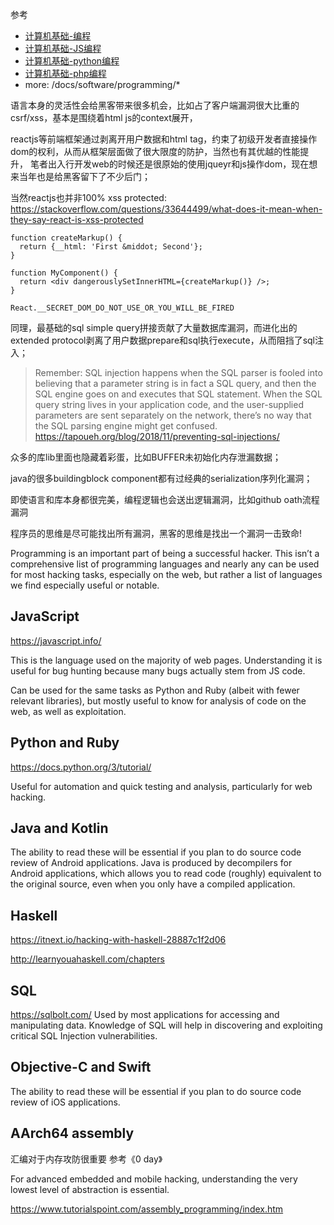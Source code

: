 
参考
+ [计算机基础-编程](/docs/software/programming/programming.md)
+ [计算机基础-JS编程](/docs/software/programming/nodejs&reactjs.md)
+ [计算机基础-python编程](/docs/software/programming/python.md)
+ [计算机基础-php编程](/docs/software/programming/php.md)
+ more: /docs/software/programming/*

语言本身的灵活性会给黑客带来很多机会，比如占了客户端漏洞很大比重的csrf/xss，基本是围绕着html js的context展开，

reactjs等前端框架通过剥离开用户数据和html tag，约束了初级开发者直接操作dom的权利，从而从框架层面做了很大限度的防护，当然也有其优越的性能提升，
笔者出入行开发web的时候还是很原始的使用jqueyr和js操作dom，现在想来当年也是给黑客留下了不少后门；

当然reactjs也并非100% xss protected:
https://stackoverflow.com/questions/33644499/what-does-it-mean-when-they-say-react-is-xss-protected
```
function createMarkup() {
  return {__html: 'First &middot; Second'};
}

function MyComponent() {
  return <div dangerouslySetInnerHTML={createMarkup()} />;
}

React.__SECRET_DOM_DO_NOT_USE_OR_YOU_WILL_BE_FIRED
```

同理，最基础的sql simple query拼接贡献了大量数据库漏洞，而进化出的extended protocol剥离了用户数据prepare和sql执行execute，从而阻挡了sql注入；
> Remember: SQL injection happens when the SQL parser is fooled into believing that a parameter string is in fact a SQL query, and then the SQL engine goes on and executes that SQL statement. When the SQL query string lives in your application code, and the user-supplied parameters are sent separately on the network, there’s no way that the SQL parsing engine might get confused.
> https://tapoueh.org/blog/2018/11/preventing-sql-injections/

众多的库lib里面也隐藏着彩蛋，比如BUFFER未初始化内存泄漏数据；

java的很多buildingblock component都有过经典的serialization序列化漏洞；

即使语言和库本身都很完美，编程逻辑也会送出逻辑漏洞，比如github oath流程漏洞

程序员的思维是尽可能找出所有漏洞，黑客的思维是找出一个漏洞一击致命!

Programming is an important part of being a successful hacker. This isn’t a comprehensive list of programming languages and nearly any can be used for most hacking tasks, especially on the web, but rather a list of languages we find especially useful or notable.

## JavaScript
https://javascript.info/

This is the language used on the majority of web pages. Understanding it is useful for bug hunting because many bugs actually stem from JS code.

Can be used for the same tasks as Python and Ruby (albeit with fewer relevant libraries), but mostly useful to know for analysis of code on the web, as well as exploitation.

## Python and Ruby
https://docs.python.org/3/tutorial/

Useful for automation and quick testing and analysis, particularly for web hacking.

## Java and Kotlin
The ability to read these will be essential if you plan to do source code review of Android applications. Java is produced by decompilers for Android applications, which allows you to read code (roughly) equivalent to the original source, even when you only have a compiled application.

## Haskell

https://itnext.io/hacking-with-haskell-28887c1f2d06

http://learnyouahaskell.com/chapters



## SQL
https://sqlbolt.com/
Used by most applications for accessing and manipulating data. Knowledge of SQL will help in discovering and exploiting critical SQL Injection vulnerabilities.

## Objective-C and Swift
The ability to read these will be essential if you plan to do source code review of iOS applications.

## AArch64 assembly

汇编对于内存攻防很重要 参考《0 day》

For advanced embedded and mobile hacking, understanding the very lowest level of abstraction is essential.

https://www.tutorialspoint.com/assembly_programming/index.htm